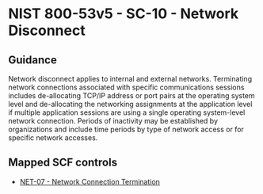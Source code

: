 # NIST 800-53v5 - SC-10 - Network Disconnect
## Guidance
Network disconnect applies to internal and external networks. Terminating network connections associated with specific communications sessions includes de-allocating TCP/IP address or port pairs at the operating system level and de-allocating the networking assignments at the application level if multiple application sessions are using a single operating system-level network connection. Periods of inactivity may be established by organizations and include time periods by type of network access or for specific network accesses.
## Mapped SCF controls
- [NET-07 - Network Connection Termination](../scf/net-07-networkconnectiontermination.md)